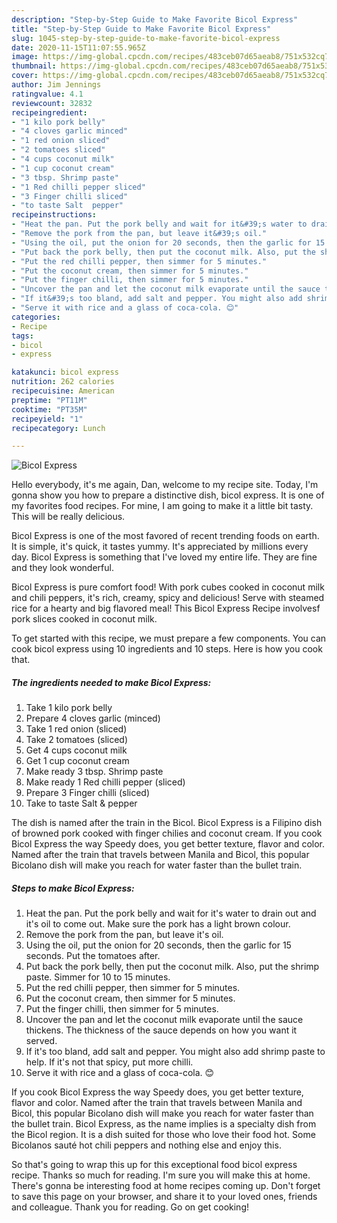 ```yaml
---
description: "Step-by-Step Guide to Make Favorite Bicol Express"
title: "Step-by-Step Guide to Make Favorite Bicol Express"
slug: 1045-step-by-step-guide-to-make-favorite-bicol-express
date: 2020-11-15T11:07:55.965Z
image: https://img-global.cpcdn.com/recipes/483ceb07d65aeab8/751x532cq70/bicol-express-recipe-main-photo.jpg
thumbnail: https://img-global.cpcdn.com/recipes/483ceb07d65aeab8/751x532cq70/bicol-express-recipe-main-photo.jpg
cover: https://img-global.cpcdn.com/recipes/483ceb07d65aeab8/751x532cq70/bicol-express-recipe-main-photo.jpg
author: Jim Jennings
ratingvalue: 4.1
reviewcount: 32832
recipeingredient:
- "1 kilo pork belly"
- "4 cloves garlic minced"
- "1 red onion sliced"
- "2 tomatoes sliced"
- "4 cups coconut milk"
- "1 cup coconut cream"
- "3 tbsp. Shrimp paste"
- "1 Red chilli pepper sliced"
- "3 Finger chilli sliced"
- "to taste Salt  pepper"
recipeinstructions:
- "Heat the pan. Put the pork belly and wait for it&#39;s water to drain out and it&#39;s oil to come out. Make sure the pork has a light brown colour."
- "Remove the pork from the pan, but leave it&#39;s oil."
- "Using the oil, put the onion for 20 seconds, then the garlic for 15 seconds. Put the tomatoes after."
- "Put back the pork belly, then put the coconut milk. Also, put the shrimp paste. Simmer for 10 to 15 minutes."
- "Put the red chilli pepper, then simmer for 5 minutes."
- "Put the coconut cream, then simmer for 5 minutes."
- "Put the finger chilli, then simmer for 5 minutes."
- "Uncover the pan and let the coconut milk evaporate until the sauce thickens. The thickness of the sauce depends on how you want it served."
- "If it&#39;s too bland, add salt and pepper. You might also add shrimp paste to help. If it&#39;s not that spicy, put more chilli."
- "Serve it with rice and a glass of coca-cola. 😊"
categories:
- Recipe
tags:
- bicol
- express

katakunci: bicol express 
nutrition: 262 calories
recipecuisine: American
preptime: "PT11M"
cooktime: "PT35M"
recipeyield: "1"
recipecategory: Lunch

---
```



![Bicol Express](https://img-global.cpcdn.com/recipes/483ceb07d65aeab8/751x532cq70/bicol-express-recipe-main-photo.jpg)

Hello everybody, it's me again, Dan, welcome to my recipe site. Today, I'm gonna show you how to prepare a distinctive dish, bicol express. It is one of my favorites food recipes. For mine, I am going to make it a little bit tasty. This will be really delicious.

Bicol Express is one of the most favored of recent trending foods on earth. It is simple, it's quick, it tastes yummy. It's appreciated by millions every day. Bicol Express is something that I've loved my entire life. They are fine and they look wonderful.

Bicol Express is pure comfort food! With pork cubes cooked in coconut milk and chili peppers, it&#39;s rich, creamy, spicy and delicious! Serve with steamed rice for a hearty and big flavored meal! This Bicol Express Recipe involvesf pork slices cooked in coconut milk.


To get started with this recipe, we must prepare a few components. You can cook bicol express using 10 ingredients and 10 steps. Here is how you cook that.

<!--inarticleads1-->

##### The ingredients needed to make Bicol Express:

1. Take 1 kilo pork belly
1. Prepare 4 cloves garlic (minced)
1. Take 1 red onion (sliced)
1. Take 2 tomatoes (sliced)
1. Get 4 cups coconut milk
1. Get 1 cup coconut cream
1. Make ready 3 tbsp. Shrimp paste
1. Make ready 1 Red chilli pepper (sliced)
1. Prepare 3 Finger chilli (sliced)
1. Take to taste Salt &amp; pepper


The dish is named after the train in the Bicol. Bicol Express is a Filipino dish of browned pork cooked with finger chilies and coconut cream. If you cook Bicol Express the way Speedy does, you get better texture, flavor and color. Named after the train that travels between Manila and Bicol, this popular Bicolano dish will make you reach for water faster than the bullet train. 

<!--inarticleads2-->

##### Steps to make Bicol Express:

1. Heat the pan. Put the pork belly and wait for it&#39;s water to drain out and it&#39;s oil to come out. Make sure the pork has a light brown colour.
1. Remove the pork from the pan, but leave it&#39;s oil.
1. Using the oil, put the onion for 20 seconds, then the garlic for 15 seconds. Put the tomatoes after.
1. Put back the pork belly, then put the coconut milk. Also, put the shrimp paste. Simmer for 10 to 15 minutes.
1. Put the red chilli pepper, then simmer for 5 minutes.
1. Put the coconut cream, then simmer for 5 minutes.
1. Put the finger chilli, then simmer for 5 minutes.
1. Uncover the pan and let the coconut milk evaporate until the sauce thickens. The thickness of the sauce depends on how you want it served.
1. If it&#39;s too bland, add salt and pepper. You might also add shrimp paste to help. If it&#39;s not that spicy, put more chilli.
1. Serve it with rice and a glass of coca-cola. 😊


If you cook Bicol Express the way Speedy does, you get better texture, flavor and color. Named after the train that travels between Manila and Bicol, this popular Bicolano dish will make you reach for water faster than the bullet train. Bicol Express, as the name implies is a specialty dish from the Bicol region. It is a dish suited for those who love their food hot. Some Bicolanos sauté hot chili peppers and nothing else and enjoy this. 

So that's going to wrap this up for this exceptional food bicol express recipe. Thanks so much for reading. I'm sure you will make this at home. There's gonna be interesting food at home recipes coming up. Don't forget to save this page on your browser, and share it to your loved ones, friends and colleague. Thank you for reading. Go on get cooking!
